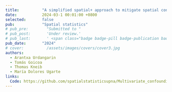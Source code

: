 ```yaml
---
title:          "A simplified spatial+ approach to mitigate spatial confounding in multivariate spatial areal models"
date:           2024-03-1 00:01:00 +0800
selected:       false
pub:            "Spatial statistics"
# pub_pre:        "Submitted to "
# pub_post:       'Under review.'
# pub_last:       ' <span class="badge badge-pill badge-publication badge-success">Spotlight</span>'
pub_date:       "2024"
# cover:          /assets/images/covers/cover3.jpg
authors:
  - Arantxa Urdangarin
  - Tomás Goicoa
  - Thomas Kneib
  - María Dolores Ugarte
links:
  Code: https://github.com/spatialstatisticsupna/Multivariate_confounding
---
```








